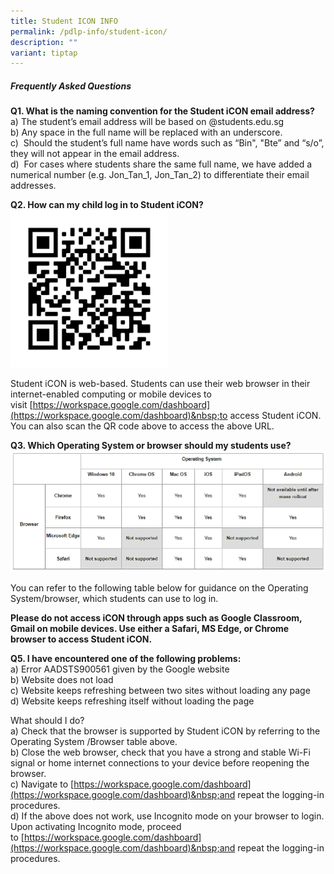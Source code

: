 ```yaml
---
title: Student ICON INFO
permalink: /pdlp-info/student-icon/
description: ""
variant: tiptap
---
```

##### Frequently Asked Questions 

**Q1. What is the naming convention for the Student iCON email address?**  <br>
a) The student’s email address will be based on @students.edu.sg <br>
b) Any space in the full name will be replaced with&nbsp;an underscore. <br>
c)&nbsp; Should the student’s full name have words such as&nbsp;“Bin", "Bte” and “s/o”, they will not appear in the email address. <br> 
d)&nbsp; For cases where students share the same full name, we have added a numerical number (e.g. Jon\_Tan\_1, Jon\_Tan\_2) to differentiate their email addresses.

**Q2. How can my child log in to Student iCON?**
<img src="/images/Picture%201.png" style="width:50%">
		 
Student iCON is web-based. Students can use their web browser in their internet-enabled computing or mobile devices to visit&nbsp;[https://workspace.google.com/dashboard](https://workspace.google.com/dashboard)&nbsp;to access Student iCON. You can also scan the QR code above to access the above URL.&nbsp;  

**Q3. Which Operating System or browser should my students use?**
![](/images/OS%20Table.png)

You can refer to the following table below for guidance on the Operating System/browser, which students can use to log in.

**Please do not access iCON through apps such as Google Classroom, Gmail on mobile devices. Use either a Safari, MS Edge, or Chrome browser to access Student iCON.**&nbsp;&nbsp;&nbsp;
  
**Q5. I have encountered one of the following problems:**<br>  a) Error AADSTS900561 given by the Google website  
b) Website does not load  
c) Website keeps refreshing between two sites without loading any page  
d) Website keeps refreshing itself without loading the page  
  
What should I do? <br>
a) Check that the browser is supported by Student iCON by referring to the Operating System /Browser table above. <br>
b) Close the web browser, check that you have a strong and stable Wi-Fi signal or home internet connections to your device before reopening the browser. <br> c) Navigate to&nbsp;[https://workspace.google.com/dashboard](https://workspace.google.com/dashboard)&nbsp;and repeat the logging-in procedures. <br> 
d) If the above does not work, use Incognito mode on your browser to login. Upon activating Incognito mode, proceed to&nbsp;[https://workspace.google.com/dashboard](https://workspace.google.com/dashboard)&nbsp;and repeat the logging-in procedures.